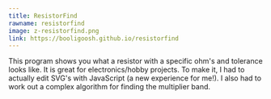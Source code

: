 ```yaml
---
title: ResistorFind
rawname: resistorfind
image: z-resistorfind.png
link: https://booligoosh.github.io/resistorfind
---
```

This program shows you what a resistor with a specific ohm's and tolerance looks like. It is great for electronics/hobby projects. To make it, I had to actually edit SVG's with JavaScript (a new experience for me!). I also had to work out a complex algorithm for finding the multiplier band.